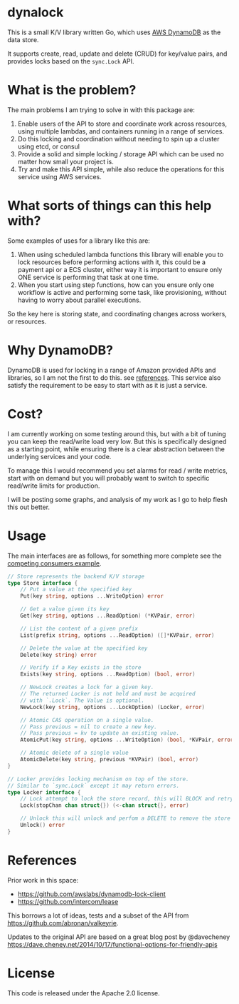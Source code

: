 # dynalock

This is a small K/V library written Go, which uses [AWS DynamoDB](https://aws.amazon.com/dynamodb/) as the data store.

It supports create, read, update and delete (CRUD) for key/value pairs, and provides locks based on the `sync.Lock` API.

# What is the problem?

The main problems I am trying to solve in with this package are:

1. Enable users of the API to store and coordinate work across resources, using multiple lambdas, and containers running in a range of services.
2. Do this locking and coordination without needing to spin up a cluster using etcd, or consul
3. Provide a solid and simple locking / storage API which can be used no matter how small your project is.
4. Try and make this API simple, while also reduce the operations for this service using AWS services.

# What sorts of things can this help with?

Some examples of uses for a library like this are:

1. When using scheduled lambda functions this library will enable you to lock resources before performing actions with it, this could be a payment api or a ECS cluster, either way it is important to ensure only ONE service is performing that task at one time.
2. When you start using step functions, how can you ensure only one workflow is active and performing some task, like provisioning, without having to worry about parallel executions.

So the key here is storing state, and coordinating changes across workers, or resources.

# Why DynamoDB?

DynamoDB is used for locking in a range of Amazon provided APIs and libraries, so I am not the first to do this. see [references](#references). This service also satisfy the requirement to be easy to start with as it is just a service.

# Cost?

I am currently working on some testing around this, but with a bit of tuning you can keep the read/write load very low. But this is specifically designed as a starting point, while ensuring there is a clear abstraction between the underlying services and your code. 

To manage this I would recommend you set alarms for read / write metrics, start with on demand but you will probably want to switch to specific read/write limits for production.

I will be posting some graphs, and analysis of my work as I go to help flesh this out better.

# Usage

The main interfaces are as follows, for something more complete see the [competing consumers example](examples/competing-consumers/main.go).

```go
// Store represents the backend K/V storage
type Store interface {
	// Put a value at the specified key
	Put(key string, options ...WriteOption) error

	// Get a value given its key
	Get(key string, options ...ReadOption) (*KVPair, error)

	// List the content of a given prefix
	List(prefix string, options ...ReadOption) ([]*KVPair, error)

	// Delete the value at the specified key
	Delete(key string) error

	// Verify if a Key exists in the store
	Exists(key string, options ...ReadOption) (bool, error)

	// NewLock creates a lock for a given key.
	// The returned Locker is not held and must be acquired
	// with `.Lock`. The Value is optional.
	NewLock(key string, options ...LockOption) (Locker, error)

	// Atomic CAS operation on a single value.
	// Pass previous = nil to create a new key.
	// Pass previous = kv to update an existing value.
	AtomicPut(key string, options ...WriteOption) (bool, *KVPair, error)

	// Atomic delete of a single value
	AtomicDelete(key string, previous *KVPair) (bool, error)
}

// Locker provides locking mechanism on top of the store.
// Similar to `sync.Lock` except it may return errors.
type Locker interface {
	// Lock attempt to lock the store record, this will BLOCK and retry at a rate of once every 3 seconds
	Lock(stopChan chan struct{}) (<-chan struct{}, error)

	// Unlock this will unlock and perfom a DELETE to remove the store record
	Unlock() error
}
```

# References

Prior work in this space:

* https://github.com/awslabs/dynamodb-lock-client
* https://github.com/intercom/lease

This borrows a lot of ideas, tests and a subset of the API from https://github.com/abronan/valkeyrie.

Updates to the original API are based on a great blog post by @davecheney https://dave.cheney.net/2014/10/17/functional-options-for-friendly-apis

# License

This code is released under the Apache 2.0 license.